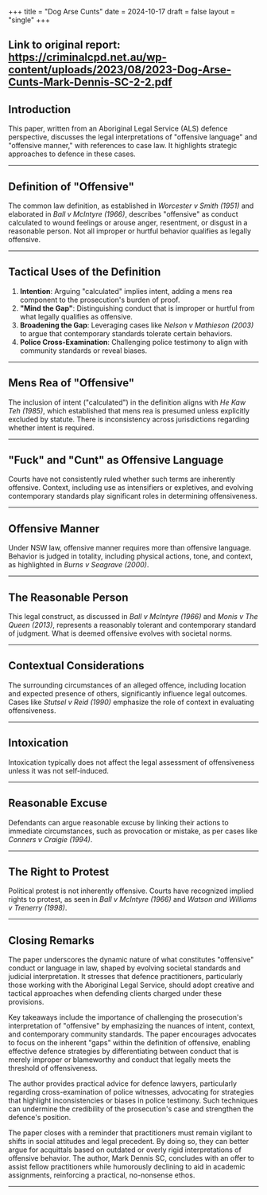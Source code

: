 +++
title = "Dog Arse Cunts"
date = 2024-10-17
draft = false
layout = "single"
+++


**Link to original report:** https://criminalcpd.net.au/wp-content/uploads/2023/08/2023-Dog-Arse-Cunts-Mark-Dennis-SC-2-2.pdf 
---

## Introduction
This paper, written from an Aboriginal Legal Service (ALS) defence perspective, discusses the legal interpretations of "offensive language" and "offensive manner," with references to case law. It highlights strategic approaches to defence in these cases.

---

## Definition of "Offensive"
The common law definition, as established in *Worcester v Smith (1951)* and elaborated in *Ball v McIntyre (1966)*, describes "offensive" as conduct calculated to wound feelings or arouse anger, resentment, or disgust in a reasonable person. Not all improper or hurtful behavior qualifies as legally offensive.

---

## Tactical Uses of the Definition
1. **Intention**: Arguing "calculated" implies intent, adding a mens rea component to the prosecution's burden of proof.
2. **"Mind the Gap"**: Distinguishing conduct that is improper or hurtful from what legally qualifies as offensive.
3. **Broadening the Gap**: Leveraging cases like *Nelson v Mathieson (2003)* to argue that contemporary standards tolerate certain behaviors.
4. **Police Cross-Examination**: Challenging police testimony to align with community standards or reveal biases.

---

## Mens Rea of "Offensive"
The inclusion of intent ("calculated") in the definition aligns with *He Kaw Teh (1985)*, which established that mens rea is presumed unless explicitly excluded by statute. There is inconsistency across jurisdictions regarding whether intent is required.

---

## "Fuck" and "Cunt" as Offensive Language
Courts have not consistently ruled whether such terms are inherently offensive. Context, including use as intensifiers or expletives, and evolving contemporary standards play significant roles in determining offensiveness.

---

## Offensive Manner
Under NSW law, offensive manner requires more than offensive language. Behavior is judged in totality, including physical actions, tone, and context, as highlighted in *Burns v Seagrave (2000)*.

---

## The Reasonable Person
This legal construct, as discussed in *Ball v McIntyre (1966)* and *Monis v The Queen (2013)*, represents a reasonably tolerant and contemporary standard of judgment. What is deemed offensive evolves with societal norms.

---

## Contextual Considerations
The surrounding circumstances of an alleged offence, including location and expected presence of others, significantly influence legal outcomes. Cases like *Stutsel v Reid (1990)* emphasize the role of context in evaluating offensiveness.

---

## Intoxication
Intoxication typically does not affect the legal assessment of offensiveness unless it was not self-induced.

---

## Reasonable Excuse
Defendants can argue reasonable excuse by linking their actions to immediate circumstances, such as provocation or mistake, as per cases like *Conners v Craigie (1994)*.

---

## The Right to Protest
Political protest is not inherently offensive. Courts have recognized implied rights to protest, as seen in *Ball v McIntyre (1966)* and *Watson and Williams v Trenerry (1998)*.

---

## Closing Remarks
The paper underscores the dynamic nature of what constitutes "offensive" conduct or language in law, shaped by evolving societal standards and judicial interpretation. It stresses that defence practitioners, particularly those working with the Aboriginal Legal Service, should adopt creative and tactical approaches when defending clients charged under these provisions.

Key takeaways include the importance of challenging the prosecution's interpretation of "offensive" by emphasizing the nuances of intent, context, and contemporary community standards. The paper encourages advocates to focus on the inherent "gaps" within the definition of offensive, enabling effective defence strategies by differentiating between conduct that is merely improper or blameworthy and conduct that legally meets the threshold of offensiveness.

The author provides practical advice for defence lawyers, particularly regarding cross-examination of police witnesses, advocating for strategies that highlight inconsistencies or biases in police testimony. Such techniques can undermine the credibility of the prosecution's case and strengthen the defence's position.

The paper closes with a reminder that practitioners must remain vigilant to shifts in social attitudes and legal precedent. By doing so, they can better argue for acquittals based on outdated or overly rigid interpretations of offensive behavior. The author, Mark Dennis SC, concludes with an offer to assist fellow practitioners while humorously declining to aid in academic assignments, reinforcing a practical, no-nonsense ethos.

---